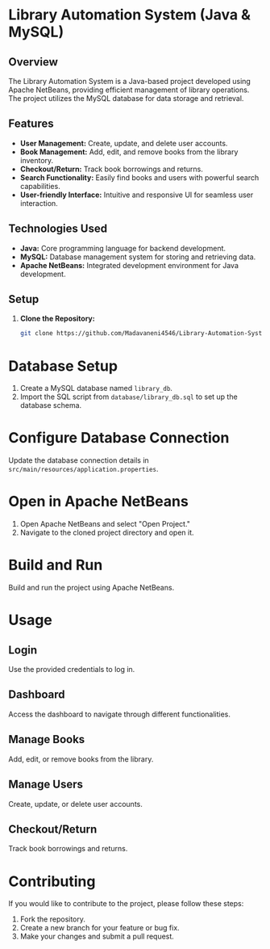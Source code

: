# Library Automation System (Java & MySQL)

## Overview

The Library Automation System is a Java-based project developed using Apache NetBeans, providing efficient management of library operations. The project utilizes the MySQL database for data storage and retrieval.

## Features

- **User Management:** Create, update, and delete user accounts.
- **Book Management:** Add, edit, and remove books from the library inventory.
- **Checkout/Return:** Track book borrowings and returns.
- **Search Functionality:** Easily find books and users with powerful search capabilities.
- **User-friendly Interface:** Intuitive and responsive UI for seamless user interaction.

## Technologies Used

- **Java:** Core programming language for backend development.
- **MySQL:** Database management system for storing and retrieving data.
- **Apache NetBeans:** Integrated development environment for Java development.

## Setup

1. **Clone the Repository:**
   ```bash
   git clone https://github.com/Madavaneni4546/Library-Automation-System.git
# Database Setup

1. Create a MySQL database named `library_db`.
2. Import the SQL script from `database/library_db.sql` to set up the database schema.

# Configure Database Connection

Update the database connection details in `src/main/resources/application.properties`.

# Open in Apache NetBeans

1. Open Apache NetBeans and select "Open Project."
2. Navigate to the cloned project directory and open it.

# Build and Run

Build and run the project using Apache NetBeans.

# Usage

## Login

Use the provided credentials to log in.

## Dashboard

Access the dashboard to navigate through different functionalities.

## Manage Books

Add, edit, or remove books from the library.

## Manage Users

Create, update, or delete user accounts.

## Checkout/Return

Track book borrowings and returns.

# Contributing

If you would like to contribute to the project, please follow these steps:

1. Fork the repository.
2. Create a new branch for your feature or bug fix.
3. Make your changes and submit a pull request.



